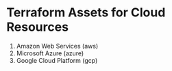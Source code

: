 # Terraform Assets for Cloud Resources 

1. Amazon Web Services (aws)
2. Microsoft Azure (azure)
3. Google Cloud Platform (gcp)

